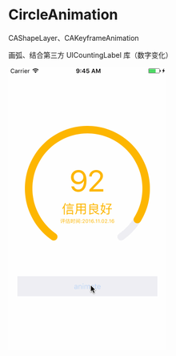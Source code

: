 # CircleAnimation
CAShapeLayer、CAKeyframeAnimation

画弧、结合第三方 UICountingLabel 库（数字变化）

![image](https://github.com/K-Kevin/CircleAnimation/blob/master/ScreenShot/animate.gif)
